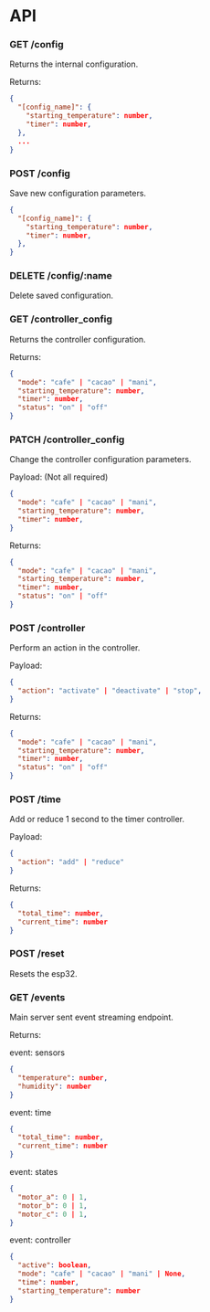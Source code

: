 # API

### GET /config

Returns the internal configuration.

Returns:

```json
{
  "[config_name]": {
    "starting_temperature": number,
    "timer": number,
  },
  ...
}
```

### POST /config

Save new configuration parameters.

```json
{
  "[config_name]": {
    "starting_temperature": number,
    "timer": number,
  },
}
```

### DELETE /config/:name

Delete saved configuration.

### GET /controller_config

Returns the controller configuration.

Returns:

```json
{
  "mode": "cafe" | "cacao" | "mani",
  "starting_temperature": number,
  "timer": number,
  "status": "on" | "off"
}
```

### PATCH /controller_config

Change the controller configuration parameters.

Payload: (Not all required)

```json
{
  "mode": "cafe" | "cacao" | "mani",
  "starting_temperature": number,
  "timer": number,
}
```

Returns:

```json
{
  "mode": "cafe" | "cacao" | "mani",
  "starting_temperature": number,
  "timer": number,
  "status": "on" | "off"
}
```

### POST /controller

Perform an action in the controller.

Payload:

```json
{
  "action": "activate" | "deactivate" | "stop",
}
```

Returns:

```json
{
  "mode": "cafe" | "cacao" | "mani",
  "starting_temperature": number,
  "timer": number,
  "status": "on" | "off"
}
```

### POST /time

Add or reduce 1 second to the timer controller.

Payload:

```json
{
  "action": "add" | "reduce"
}
```

Returns:

```json
{
  "total_time": number,
  "current_time": number
}
```

### POST /reset

Resets the esp32.

### GET /events

Main server sent event streaming endpoint.

Returns:

event: sensors

```json
{
  "temperature": number,
  "humidity": number
}
```

event: time

```json
{
  "total_time": number,
  "current_time": number
}
```

event: states

```json
{
  "motor_a": 0 | 1,
  "motor_b": 0 | 1,
  "motor_c": 0 | 1,
}
```

event: controller

```json
{
  "active": boolean,
  "mode": "cafe" | "cacao" | "mani" | None,
  "time": number,
  "starting_temperature": number
}
```
